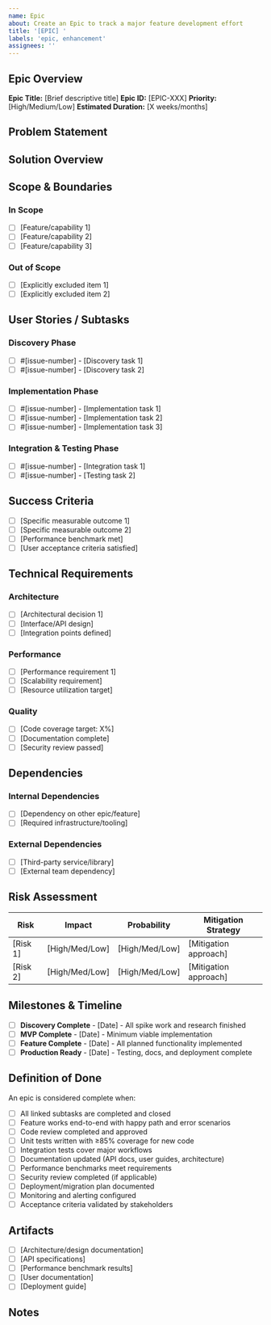 ```yaml
---
name: Epic
about: Create an Epic to track a major feature development effort
title: '[EPIC] '
labels: 'epic, enhancement'
assignees: ''
---
```


## Epic Overview

**Epic Title:** [Brief descriptive title]
**Epic ID:** [EPIC-XXX]
**Priority:** [High/Medium/Low]
**Estimated Duration:** [X weeks/months]

## Problem Statement

<!-- Describe the problem this epic addresses and why it's important -->

## Solution Overview

<!-- High-level description of the solution approach -->

## Scope & Boundaries

### In Scope
- [ ] [Feature/capability 1]
- [ ] [Feature/capability 2]
- [ ] [Feature/capability 3]

### Out of Scope
- [ ] [Explicitly excluded item 1]
- [ ] [Explicitly excluded item 2]

## User Stories / Subtasks

<!-- List all related issues/stories. Use GitHub issue linking -->

### Discovery Phase
- [ ] #[issue-number] - [Discovery task 1]
- [ ] #[issue-number] - [Discovery task 2]

### Implementation Phase
- [ ] #[issue-number] - [Implementation task 1]
- [ ] #[issue-number] - [Implementation task 2]
- [ ] #[issue-number] - [Implementation task 3]

### Integration & Testing Phase
- [ ] #[issue-number] - [Integration task 1]
- [ ] #[issue-number] - [Testing task 2]

## Success Criteria

<!-- Define what success looks like for this epic -->

- [ ] [Specific measurable outcome 1]
- [ ] [Specific measurable outcome 2]
- [ ] [Performance benchmark met]
- [ ] [User acceptance criteria satisfied]

## Technical Requirements

### Architecture
- [ ] [Architectural decision 1]
- [ ] [Interface/API design]
- [ ] [Integration points defined]

### Performance
- [ ] [Performance requirement 1]
- [ ] [Scalability requirement]
- [ ] [Resource utilization target]

### Quality
- [ ] [Code coverage target: X%]
- [ ] [Documentation complete]
- [ ] [Security review passed]

## Dependencies

### Internal Dependencies
- [ ] [Dependency on other epic/feature]
- [ ] [Required infrastructure/tooling]

### External Dependencies
- [ ] [Third-party service/library]
- [ ] [External team dependency]

## Risk Assessment

| Risk | Impact | Probability | Mitigation Strategy |
|------|--------|-------------|-------------------|
| [Risk 1] | [High/Med/Low] | [High/Med/Low] | [Mitigation approach] |
| [Risk 2] | [High/Med/Low] | [High/Med/Low] | [Mitigation approach] |

## Milestones & Timeline

- [ ] **Discovery Complete** - [Date] - All spike work and research finished
- [ ] **MVP Complete** - [Date] - Minimum viable implementation
- [ ] **Feature Complete** - [Date] - All planned functionality implemented
- [ ] **Production Ready** - [Date] - Testing, docs, and deployment complete

## Definition of Done

An epic is considered complete when:

- [ ] All linked subtasks are completed and closed
- [ ] Feature works end-to-end with happy path and error scenarios
- [ ] Code review completed and approved
- [ ] Unit tests written with ≥85% coverage for new code
- [ ] Integration tests cover major workflows
- [ ] Documentation updated (API docs, user guides, architecture)
- [ ] Performance benchmarks meet requirements
- [ ] Security review completed (if applicable)
- [ ] Deployment/migration plan documented
- [ ] Monitoring and alerting configured
- [ ] Acceptance criteria validated by stakeholders

## Artifacts

<!-- Key deliverables from this epic -->

- [ ] [Architecture/design documentation]
- [ ] [API specifications]
- [ ] [Performance benchmark results]
- [ ] [User documentation]
- [ ] [Deployment guide]

## Notes

<!-- Additional context, links to related discussions, etc. -->